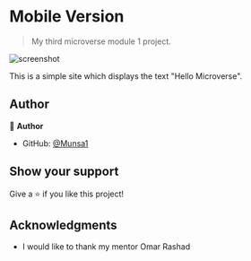 # Mobile Version

> My third microverse module 1 project.

![screenshot](./app_screenshot.png)

This is a simple site which displays the text "Hello Microverse".


## Author

👤 **Author**

- GitHub: [@Munsa1](https://github.com/munsa1)


## Show your support

Give a ⭐️ if you like this project!

## Acknowledgments

- I would like to thank my mentor Omar Rashad
